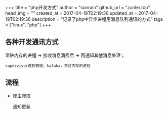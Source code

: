+++
title = "php开发方式"
author = "sunrain"
github_url = "zunler.top"
head_img = ""
created_at = 2017-04-19T02:19:36
updated_at = 2017-04-19T02:19:36
description = "记录了php中异步进程用消息队列通讯的方式"
tags = ["linux", "php"]
+++

## 各种开发通讯方式

  常驻内存的进程 -> 接收消息消费后 -> 再通知其他消息处理；

  `supervisor进程管理，kafuka，常驻内存的进程`

## 流程

- 爬虫爬取

    通知更新